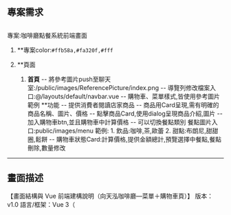 ## **專案需求**

## 
專案:咖啡廳點餐系統前端畫面
1. **專案color:```#ffb58a,#fa320f,#fff```
        
2. **頁面
    1. **首頁**
        -- 將參考圖片push至聊天室:/public/images/ReferencePicture/index.png
        -- 導覽列修改檔案入口:@/layouts/default/navbar.vue
        -- 購物車、菜單樣式,皆使用參考圖片範例
        **功能
        -- 提供消費者閱讀店家商品
        -- 商品用Card呈現,需有明確的商品名稱、圖片、價格
        -- 點擊商品Card,使用dialog呈現商品介紹,圖片
        -- 加入購物車btn,並且購物車中計算價格
        -- 可以切換餐點類別
            餐點圖片入口:public/images/menu
            範例:
                1. 飲品:咖啡,茶,歐蕾
                2. 甜點:布朗尼,甜甜圈,鬆餅
        -- 購物車狀態Card:計算價格,提供金額總計,預覽選擇中餐點,餐點刪除,數量修改
--- 
## **畫面描述** 
【畫面結構與 Vue 前端建構說明（向天泓咖啡廳—菜單＋購物車頁）】
版本：v1.0
語言/框架：Vue 3（<script setup>）、Pinia（狀態）、Vue Router（頁面切換）、Vite（開發建置）
UI 工具：可用原生 CSS / Tailwind / Vuetify（下文以中立命名與 class 說明，實作時可對應到任一 UI 套件）

────────────────────────────────────────
一、頁面總覽與版面配置
────────────────────────────────────────
頁面類型：商品清單 + 側邊購物車
整體佈局：
- Header（上方工具列）
- Main（左右兩欄）
  - LeftAside：分類目錄（左側窄欄）
  - ProductArea：商品卡片網格（中間主欄）
  - RightAside：購物車（右側窄欄）

使用 CSS Grid 或 Flex：
- Grid 方案：
  .page { display: grid; grid-template-rows: auto 1fr; height: 100vh; }
  .main { display: grid; grid-template-columns: 220px 1fr 360px; gap: 16px; }
- RWD：
  ≥1280px：維持三欄
  1024–1279px：購物車折疊為抽屜；主區域改 220px + 1fr
  <1024px：改為上下結構（分類折疊成 Drawer），商品採 2 欄或 1 欄，購物車以浮動/底部抽屜呈現
三、各區塊視覺與交互細節
────────────────────────────────────────
1) HeaderBar
- 置中頁名（大字：「向天泓咖啡廳」），左右各有功能鈕。
- 左上角「返回樣板」為淺橘色 Pill 按鈕；右側兩顆為淺色圓角按鈕。
- 事件：
  - onBackTemplate()：返回上一頁或樣板清單
  - onReservation()：導向訂位頁/外部連結
  - onHome()：回到首頁（router.push('/')）

2) CategorySidebar（左側分類）
- 包含：特色風味小火鍋、特色風味簡餐、單品咖啡、義式咖啡、茶、無咖啡因飲品、甜點、炸物
- 目前「特色風味小火鍋」高亮（紅底白字；圓角 Pill），其他為一般清單。
- 交互：點擊分類 → 觸發 setCategory(categoryId) → ProductGrid 依分類過濾。
- 可支援「滾動同步」：當中間商品滾動到某分類分段時，左側自動高亮對應分類。

3) ProductGrid（商品卡片區）
- 每列 3 張卡片（≥1280px），卡片等高，含大圖、品名、副標/標籤、售價、加入按鈕。
- 商品命名樣式（示例）：
  - 蕃茄牛切鍋（雞肉）—售價 NT$400
  - 泰式酸辣鍋（雞肉）—NT$380
  - 羊奶相相鍋（雞肉）—NT$380 等等
- 卡片元素：
  - 商品圖（上方）
  - 文字區：標題（粗體）、副標（灰字，如「特色風味小火鍋」）
  - 售價（「NT$380」）
  - 行動列：
    - 「加入」圓角紅色按鈕，含購物車小圖示與文字
- 事件/狀態：
  - addToCart(product, qty=1)
  - 可擴充：點卡進入「商品詳情對話框」選擇口味/加料/備註

4) CartSidebar（右側購物車）
- 空狀態：顯示「購物車是空的」
- 有品項時：
  - 列出每個 CartItem（縮圖、品名、口味、單價、數量 +/-、小計、刪除）
  - 活動橫幅（例：全品項85折優惠實施中！、滿500元再送炸物拼盤一份！）
  - 小計、總計（粗體）
  - 「前往結帳」主要按鈕（滿版橘色），disabled 條件：購物車為空或未達最低金額
- 右下角圓形按鈕（畫面顯示的「？」風格）：可作為「客服/說明/QA」
- 事件：
  - updateQty(itemId, +1/-1)
  - removeItem(itemId)
  - applyCoupon(code)（可在 CartPromo 中）
  - goCheckout()
  - 價格使用整數（TWD），顯示「NT$」字樣由前端格式化。
5) RWD 與可用性建議
────────────────────────────────────────
- 手機版將左側分類與右側購物車改為抽屜（Drawer）；固定底部顯示「查看購物車（總計）」浮動條。
- 圖片需等比例裁切（object-fit: cover）確保網格整齊。
- 鍵盤操作：Tab 可導覽卡片與加入按鈕。
- 無障礙：img 加 alt、按鈕加 aria-label、金額朗讀友善。
6) 骨架已對應到畫面：
- 左側類別清單（「特色風味小火鍋」高亮）
- 中間 3xN 商品卡（每張含圖、標題、副標、價格、加入）
- 右側購物車（空狀態、活動提示、小計/總計、前往結帳）
---
<<<<<<< HEAD
 **讀取GEMINI.md文件，強制行動協議、專案規範絕對優先級，須將規範輸出至聊天室(輸出完成需返回GEMINI.md逐項確認)，此後所有需求以此規範進行。**
=======
## **讀取GEMINI.md文件，強制行動協議、專案規範絕對優先級，須列出於聊天室(範例需返回GEMINI.md確認)，此後所有更新都需以此規範進行。
>>>>>>> origin/main
